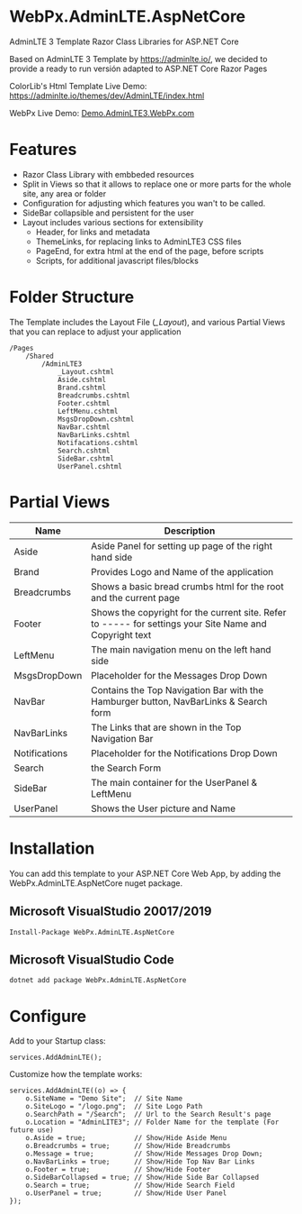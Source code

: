 # WebPx.AdminLTE.AspNetCore
AdminLTE 3 Template Razor Class Libraries for ASP.NET Core

Based on AdminLTE 3 Template by https://adminlte.io/, we decided to provide a ready to run versión adapted to ASP.NET Core Razor Pages

ColorLib's Html Template Live Demo: https://adminlte.io/themes/dev/AdminLTE/index.html

WebPx Live Demo: [Demo.AdminLTE3.WebPx.com](https://demo.adminlte3.webpx.com)

# Features
- Razor Class Library with embbeded resources
- Split in Views so that it allows to replace one or more parts for the whole site, any area or folder
- Configuration for adjusting which features you wan't to be called.
- SideBar collapsible and persistent for the user
- Layout includes various sections for extensibility
    - Header, for links and metadata
    - ThemeLinks, for replacing links to AdminLTE3 CSS files
    - PageEnd, for extra html at the end of the page, before scripts
    - Scripts, for additional javascript files/blocks

# Folder Structure

The Template includes the Layout File (*_Layout*), and various Partial Views that you can replace to adjust your application

```
/Pages
    /Shared
        /AdminLTE3
            _Layout.cshtml
            Aside.cshtml
            Brand.cshtml
            Breadcrumbs.cshtml
            Footer.cshtml
            LeftMenu.cshtml
            MsgsDropDown.cshtml
            NavBar.cshtml
            NavBarLinks.cshtml
            Notifacations.cshtml
            Search.cshtml
            SideBar.cshtml
            UserPanel.cshtml
```

# Partial Views
Name | Description
-----|------------
Aside | Aside Panel for setting up page of the right hand side
Brand | Provides Logo and Name of the application
Breadcrumbs | Shows a basic bread crumbs html for the root and the current page
Footer | Shows the copyright for the current site. Refer to ----- for settings your Site Name and Copyright text
LeftMenu | The main navigation menu on the left hand side
MsgsDropDown | Placeholder for the Messages Drop Down
NavBar | Contains the Top Navigation Bar with the Hamburger button, NavBarLinks & Search form
NavBarLinks | The Links that are shown in the Top Navigation Bar 
Notifications | Placeholder for the Notifications Drop Down
Search | the Search Form
SideBar | The main container for the UserPanel & LeftMenu
UserPanel | Shows the User picture and Name

# Installation
You can add this template to your ASP.NET Core Web App, by adding the WebPx.AdminLTE.AspNetCore nuget package.
## Microsoft VisualStudio 20017/2019
    Install-Package WebPx.AdminLTE.AspNetCore

## Microsoft VisualStudio Code
    dotnet add package WebPx.AdminLTE.AspNetCore
    
# Configure
Add to your Startup class:

    services.AddAdminLTE();

Customize how the template works:
```
services.AddAdminLTE((o) => {
    o.SiteName = "Demo Site";  // Site Name
    o.SiteLogo = "/logo.png";  // Site Logo Path
    o.SearchPath = "/Search";  // Url to the Search Result's page
    o.Location = "AdminLITE3"; // Folder Name for the template (For future use)
    o.Aside = true;            // Show/Hide Aside Menu
    o.Breadcrumbs = true;      // Show/Hide Breadcrumbs
    o.Message = true;          // Show/Hide Messages Drop Down;
    o.NavBarLinks = true;      // Show/Hide Top Nav Bar Links
    o.Footer = true;           // Show/Hide Footer
    o.SideBarCollapsed = true; // Show/Hide Side Bar Collapsed
    o.Search = true;           // Show/Hide Search Field
    o.UserPanel = true;        // Show/Hide User Panel
});
```
